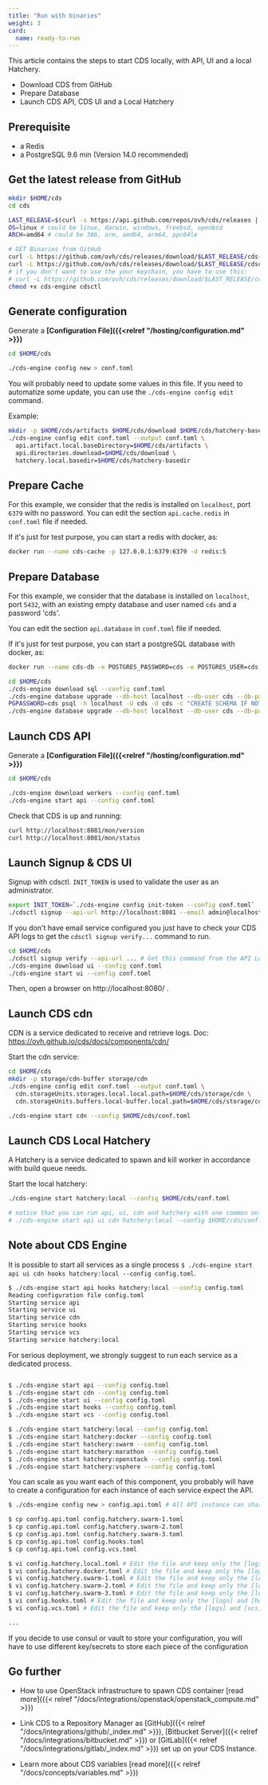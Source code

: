 ```yaml
---
title: "Run with binaries"
weight: 3
card: 
  name: ready-to-run
---
```


This article contains the steps to start CDS locally, with API, UI and a local Hatchery.

- Download CDS from GitHub
- Prepare Database
- Launch CDS API, CDS UI and a Local Hatchery

## Prerequisite

- a Redis
- a PostgreSQL 9.6 min (Version 14.0 recommended)

## Get the latest release from GitHub

```bash
mkdir $HOME/cds
cd cds

LAST_RELEASE=$(curl -s https://api.github.com/repos/ovh/cds/releases | grep tag_name | head -n 1 | cut -d '"' -f 4)
OS=linux # could be linux, darwin, windows, freebsd, openbsd
ARCH=amd64 # could be 386, arm, amd64, arm64, ppc64le

# GET Binaries from GitHub
curl -L https://github.com/ovh/cds/releases/download/$LAST_RELEASE/cds-engine-$OS-$ARCH -o cds-engine
curl -L https://github.com/ovh/cds/releases/download/$LAST_RELEASE/cdsctl-$OS-$ARCH -o cdsctl
# if you don't want to use the your keychain, you have to use this:
# curl -L https://github.com/ovh/cds/releases/download/$LAST_RELEASE/cdsctl-$OS-$ARCH-nokeychain -o cdsctl
chmod +x cds-engine cdsctl

```

## Generate configuration

Generate a **[Configuration File]({{<relref "/hosting/configuration.md" >}})**

```bash
cd $HOME/cds

./cds-engine config new > conf.toml
```

You will probably need to update some values in this file. If you need to automatize some update, you 
can use the `./cds-engine config edit` command.

Example:

```bash
mkdir -p $HOME/cds/artifacts $HOME/cds/download $HOME/cds/hatchery-basedir
./cds-engine config edit conf.toml --output conf.toml \
  api.artifact.local.baseDirectory=$HOME/cds/artifacts \
  api.directories.download=$HOME/cds/download \
  hatchery.local.basedir=$HOME/cds/hatchery-basedir
```

## Prepare Cache

For this example, we consider that the redis is installed on `localhost`, port `6379` with no password.
You can edit the section `api.cache.redis` in `conf.toml` file if needed.

If it's just for test purpose, you can start a redis with docker, as:

```bash
docker run --name cds-cache -p 127.0.0.1:6379:6379 -d redis:5
```


## Prepare Database

For this example, we consider that the database is installed on `localhost`,
port `5432`, with an existing empty database and user named `cds` and a password 'cds'.

You can edit the section `api.database` in `conf.toml` file if needed.

If it's just for test purpose, you can start a postgreSQL database with docker, as:

```bash
docker run --name cds-db -e POSTGRES_PASSWORD=cds -e POSTGRES_USER=cds -e POSTGRES_DB=cds -p 127.0.0.1:5432:5432 -d postgres:14.0
```

```bash
cd $HOME/cds
./cds-engine download sql --config conf.toml
./cds-engine database upgrade --db-host localhost --db-user cds --db-password cds --db-name cds --db-schema public --db-sslmode disable --db-port 5432 --migrate-dir sql/api
PGPASSWORD=cds psql -h localhost -U cds -d cds -c "CREATE SCHEMA IF NOT EXISTS cdn AUTHORIZATION cds;"
./cds-engine database upgrade --db-host localhost --db-user cds --db-password cds --db-name cds --db-schema cdn --db-sslmode disable --db-port 5432 --migrate-dir sql/cdn
```

## Launch CDS API

Generate a **[Configuration File]({{<relref "/hosting/configuration.md" >}})**

```bash
cd $HOME/cds

./cds-engine download workers --config conf.toml
./cds-engine start api --config conf.toml
```

Check that CDS is up and running:

```bash
curl http://localhost:8081/mon/version
curl http://localhost:8081/mon/status
```

## Launch Signup & CDS UI

Signup with cdsctl. `INIT_TOKEN` is used to validate the user as an administrator.

```bash
export INIT_TOKEN=`./cds-engine config init-token --config conf.toml`
./cdsctl signup --api-url http://localhost:8081 --email admin@localhost.local --username admin --fullname admin
```

If you don't have email service configured you just have to check your CDS API logs to get the `cdsctl signup verify...` command to run.


```bash
cd $HOME/cds
./cdsctl signup verify --api-url ... # Get this command from the API Logs
./cds-engine download ui --config conf.toml
./cds-engine start ui --config conf.toml
```

Then, open a browser on http://localhost:8080/ .

## Launch CDS cdn

CDN is a service dedicated to receive and retrieve logs. Doc: https://ovh.github.io/cds/docs/components/cdn/

Start the cdn service:

```bash
cd $HOME/cds
mkdir -p storage/cdn-buffer storage/cdn
./cds-engine config edit conf.toml --output conf.toml \
  cdn.storageUnits.storages.local.local.path=$HOME/cds/storage/cdn \
  cdn.storageUnits.buffers.local-buffer.local.path=$HOME/cds/storage/cdn-buffer

./cds-engine start cdn --config $HOME/cds/conf.toml
```

## Launch CDS Local Hatchery

A Hatchery is a service dedicated to spawn and kill worker in accordance with build queue needs.

Start the local hatchery:

```bash
./cds-engine start hatchery:local --config $HOME/cds/conf.toml

# notice that you can run api, ui, cdn and hatchery with one common only:
# ./cds-engine start api ui cdn hatchery:local --config $HOME/cds/conf.toml
```

## Note about CDS Engine

It is possible to start all services as a single process `$ ./cds-engine start api ui cdn hooks hatchery:local --config config.toml`.

```bash
$ ./cds-engine start api hooks hatchery:local --config config.toml
Reading configuration file config.toml
Starting service api
Starting service ui
Starting service cdn
Starting service hooks
Starting service vcs
Starting service hatchery:local
```

For serious deployment, we strongly suggest to run each service as a dedicated process.

```bash

$ ./cds-engine start api --config config.toml
$ ./cds-engine start cdn --config config.toml
$ ./cds-engine start ui --config config.toml
$ ./cds-engine start hooks --config config.toml
$ ./cds-engine start vcs --config config.toml

$ ./cds-engine start hatchery:local --config config.toml
$ ./cds-engine start hatchery:docker --config config.toml
$ ./cds-engine start hatchery:swarm --config config.toml
$ ./cds-engine start hatchery:marathon --config config.toml
$ ./cds-engine start hatchery:openstack --config config.toml
$ ./cds-engine start hatchery:vsphere --config config.toml

```

You can scale as you want each of this component, you probably will have to create a configuration for each instance of each service expect the API.

```bash
$ ./cds-engine config new > config.api.toml # All API instance can share the same configuration.

$ cp config.api.toml config.hatchery.swarm-1.toml
$ cp config.api.toml config.hatchery.swarm-2.toml
$ cp config.api.toml config.hatchery.swarm-3.toml
$ cp config.api.toml config.hooks.toml
$ cp config.api.toml config.vcs.toml

$ vi config.hatchery.local.toml # Edit the file and keep only the [logs] and [hatchery]/[hatchery.local] sections
$ vi config.hatchery.docker.toml # Edit the file and keep only the [logs] and [hatchery]/[hatchery.docker] sections
$ vi config.hatchery.swarm-1.toml # Edit the file and keep only the [logs] and [hatchery]/[hatchery.swarm] sections
$ vi config.hatchery.swarm-2.toml # Edit the file and keep only the [logs] and [hatchery]/[hatchery.swarm] sections
$ vi config.hatchery.swarm-3.toml # Edit the file and keep only the [logs] and [hatchery]/[hatchery.swarm] sections
$ vi config.hooks.toml # Edit the file and keep only the [logs] and [hooks] sections
$ vi config.vcs.toml # Edit the file and keep only the [logs] and [vcs] sections

...
```

If you decide to use consul or vault to store your configuration, you will have to use different key/secrets to store each piece of the configuration

## Go further

- How to use OpenStack infrastructure to spawn CDS container [read more]({{< relref "/docs/integrations/openstack/openstack_compute.md" >}})
* Link CDS to a Repository Manager as [GitHub]({{< relref "/docs/integrations/github/_index.md" >}}), [Bitbucket Server]({{< relref "/docs/integrations/bitbucket.md" >}}) or [GitLab]({{< relref "/docs/integrations/gitlab/_index.md" >}}) set up on your CDS Instance.
- Learn more about CDS variables [read more]({{< relref "/docs/concepts/variables.md" >}})
